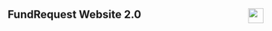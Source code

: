 ## FundRequest Website 2.0 <img align="right" src="https://fundrequest.io/assets/img/logo.png" height="30px" />
